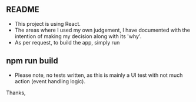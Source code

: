 ## README

- This project is using React.
- The areas where I used my own judgement, I have documented with the intention of making my decision along with its 'why'.
- As per request, to build the app, simply run 
 ## npm run build 
- Please note, no tests written, as this is mainly a UI test with not much action (event handling logic).

Thanks,
